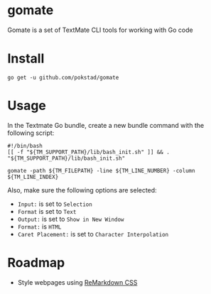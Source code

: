 # gomate
Gomate is a set of TextMate CLI tools for working with Go code

# Install

`go get -u github.com/pokstad/gomate`

# Usage

In the Textmate Go bundle, create a new bundle command with the following script:

```
#!/bin/bash
[[ -f "${TM_SUPPORT_PATH}/lib/bash_init.sh" ]] && . "${TM_SUPPORT_PATH}/lib/bash_init.sh"

gomate -path ${TM_FILEPATH} -line ${TM_LINE_NUMBER} -column ${TM_LINE_INDEX}
```

Also, make sure the following options are selected:

- `Input:` is set to `Selection`
- `Format` is set to `Text`
- `Output:` is set to `Show in New Window`
- `Format:` is `HTML`
- `Caret Placement:` is set to `Character Interpolation`

# Roadmap

- Style webpages using [ReMarkdown CSS](https://fvsch.github.io/remarkdown/)
